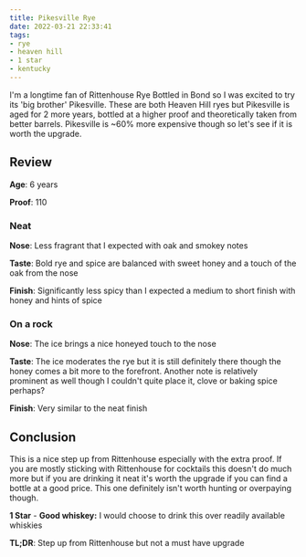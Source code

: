 ```yaml
---
title: Pikesville Rye
date: 2022-03-21 22:33:41
tags:
- rye
- heaven hill
- 1 star
- kentucky
---
```


I'm a longtime fan of Rittenhouse Rye Bottled in Bond so I was excited to try its 'big brother' Pikesville. These are both Heaven Hill ryes but Pikesville is aged for 2 more years, bottled at a higher proof and theoretically taken from better barrels. Pikesville is ~60% more expensive though so let's see if it is worth the upgrade. 

## Review
**Age**: 6 years

**Proof**: 110 

### Neat
**Nose**: Less fragrant that I expected with oak and smokey notes

**Taste**: Bold rye and spice are balanced with sweet honey and a touch of the oak from the nose

**Finish**: Significantly less spicy than I expected a medium to short finish with honey and hints of spice

### On a rock
**Nose**: The ice brings a nice honeyed touch to the nose 

**Taste**: The ice moderates the rye but it is still definitely there though the honey comes a bit more to the forefront. Another note is relatively prominent as well though I couldn't quite place it, clove or baking spice perhaps?

**Finish**: Very similar to the neat finish

## Conclusion
This is a nice step up from Rittenhouse especially with the extra proof. If you are mostly sticking with Rittenhouse for cocktails this doesn't do much more but if you are drinking it neat it's worth the upgrade if you can find a bottle at a good price. This one definitely isn't worth hunting or overpaying though.

**1 Star** - **Good whiskey:** I would choose to drink this over readily available whiskies

**TL;DR**: Step up from Rittenhouse but not a must have upgrade